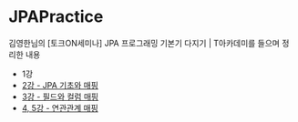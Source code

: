 # JPAPractice
김영한님의 [토크ON세미나] JPA 프로그래밍 기본기 다지기 | T아카데미를 들으며 정리한 내용

- 1강
- [2강 - JPA 기초와 매핑](./notes/2_JPA기초와매핑.md)
- [3강 - 필드와 컬럼 매핑](./notes/3_필드와컬럼매핑.md)
- [4, 5강 - 연관관계 매핑](./notes/4_연관관계매핑.md)
